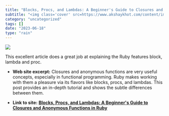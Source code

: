 ```yaml
---
title: "Blocks, Procs, and Lambdas: A Beginner's Guide to Closures and Anonymous Functions in Ruby"
subtitle: "<img class='cover' src=https://www.akshaykhot.com/content/images/2023/06/closures.png>"
category: "uncategorized"
tags: []
date: "2023-06-18"
type: "rain"
---
```

<img class="cover" src=https://www.akshaykhot.com/content/images/2023/06/closures.png>

This excellent article does a great job at explaining the Ruby features block, lambda and proc.

* **Web site excerpt:** Closures and anonymous functions are very useful concepts, especially in functional programming. Ruby makes working with them a pleasure via its flavors like blocks, procs, and lambdas. This post provides an in-depth tutorial and shows the subtle differences between them.

* **Link to site:** **[Blocks, Procs, and Lambdas: A Beginner's Guide to Closures and Anonymous Functions in Ruby](https://www.akshaykhot.com/ruby-block-proc-lambda-and-differences-between-them/)**